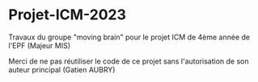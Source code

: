 # Projet-ICM-2023
Travaux du groupe "moving brain" pour le projet ICM de 4ème année de l'EPF (Majeur MIS)

Merci de ne pas réutiliser le code de ce projet sans l'autorisation de son auteur principal (Gatien AUBRY)
